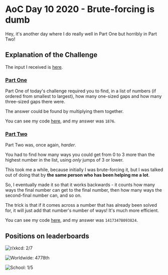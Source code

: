 # AoC Day 10 2020 - Brute-forcing is dumb
Hey, it's another day where I do really well in Part One but horribly in Part Two!

## Explanation of the Challenge
The input I received is [here](https://github.com/TheXXOs/AdventOfCode/blob/main/My%20Solutions/2020/Day%2010/input.txt).

### [Part One](https://adventofcode.com/2020/day/10)
Part One of today's challenge required you to find, in a list of numbers (if ordered from smallest to largest), how many one-sized gaps and how many three-sized gaps there were.

The answer could be found by multiplying them together.

You can see my code [here](https://github.com/TheXXOs/AdventOfCode/blob/main/My%20Solutions/2020/Day%2010/10a.py), and my answer was `1876`.

### [Part Two](https://adventofcode.com/2020/day/10#part2)
Part Two was, once again, *harder*.

You had to find how many ways you could get from 0 to 3 more than the highest number in the list, using *only* jumps of 3 or lower.

This took me a while, because initially I was brute-forcing it, but I was talked out of doing that by **the same person who has been helping me a lot**.

So, I eventually made it so that it works backwards - it counts how many ways the final number can get to the final number,
then how many ways the second-final number can, and so on.

The trick is that if it comes across a number that has already been solved for, it will just add that number's number of ways! It's much more efficient.

You can see my code [here](https://github.com/TheXXOs/AdventOfCode/blob/main/My%20Solutions/2020/Day%2010/10b.py), and my answer was `14173478093824`.

## Positions on leaderboards
![r/xkcd: 2/7](https://img.shields.io/badge/r%2Fxkcd%20discord%20leaderboard-2/7-green)

![Worldwide: 4778th](https://img.shields.io/badge/Worldwide%20leaderboard-4778-red)

![School: 1/5](https://img.shields.io/badge/School%20leaderboard-1/5-brightgreen)
